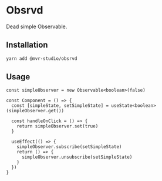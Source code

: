 # Obsrvd

Dead simple Observable.

## Installation

```sh
yarn add @mvr-studio/obsrvd
```

## Usage

```tsx
const simpleObserver = new Observable<boolean>(false)

const Component = () => {
  const [simpleState, setSimpleState] = useState<boolean>(simpleObserver.get())

  const handleOnClick = () => {
    return simpleObserver.set(true)
  }

  useEffect(() => {
    simpleObserver.subscribe(setSimpleState)
    return () => {
      simpleObserver.unsubscribe(setSimpleState)
    }
  })
}
```
